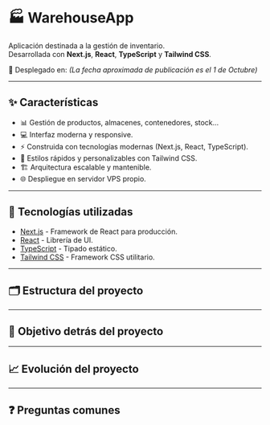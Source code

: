 # 🏭 WarehouseApp

Aplicación destinada a la gestión de inventario.  
Desarrollada con **Next.js**, **React**, **TypeScript** y **Tailwind CSS**.

📅 Desplegado en: _(La fecha aproximada de publicación es el 1 de Octubre)_

---

## ✨ Características

- 📊 Gestión de productos, almacenes, contenedores, stock...  
- 💻 Interfaz moderna y responsive.  
- ⚡ Construida con tecnologías modernas (Next.js, React, TypeScript).  
- 🎨 Estilos rápidos y personalizables con Tailwind CSS.  
- 🏗️ Arquitectura escalable y mantenible.  
- 🌐 Despliegue en servidor VPS propio.  

---

## 🧰 Tecnologías utilizadas

- [Next.js](https://nextjs.org/) - Framework de React para producción.  
- [React](https://react.dev/) - Librería de UI.  
- [TypeScript](https://www.typescriptlang.org/) - Tipado estático.  
- [Tailwind CSS](https://tailwindcss.com/) - Framework CSS utilitario.  

---

## 🗂️ Estructura del proyecto  

---

## 🎯 Objetivo detrás del proyecto  

---

## 📈 Evolución del proyecto  

---

## ❓ Preguntas comunes  
